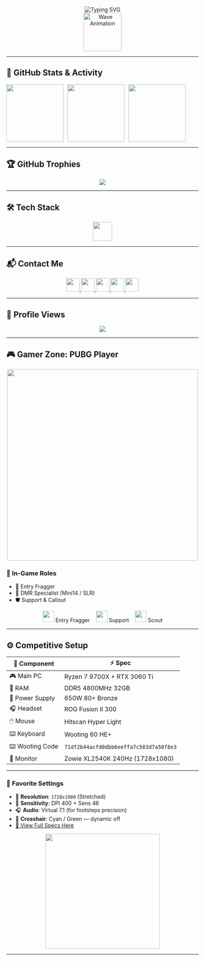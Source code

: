 <div align="center">
  <img src="https://readme-typing-svg.herokuapp.com?font=Fira+Code&weight=600&size=22&pause=1000&color=F700FF&center=true&vCenter=true&random=false&width=435&lines=Hi+%F0%9F%91%8B!+I'm+STANG!;A+Computer+Science+Student;Welcome+to+my+profile!" alt="Typing SVG" />
</div>

<div align="center">
  <img src="https://media0.giphy.com/media/v1.Y2lkPTc5MGI3NjExemxzMWo1bGQ2NWN4Njg5Y24xYXM3eG56NzliOWtmaWlqdzBibzJlZyZlcD12MV9pbnRlcm5hbF9naWZfYnlfaWQmY3Q9Zw/8wnNuCuDg4FqO6Ib30/giphy.gif" width="100" alt="Wave Animation" />
</div>

---

## 🚀 GitHub Stats & Activity

<div align="center" style="display: flex; flex-direction: row; gap: 10px;">
  <img src="https://github-readme-stats-sigma-five.vercel.app/api?username=kxma-blazi&show_icons=true&theme=radical" height="150" />
  <img src="https://streak-stats.demolab.com?user=kxma-blazi&theme=radical" height="150" />
  <img src="https://github-readme-stats-sigma-five.vercel.app/api/top-langs?username=kxma-blazi&layout=compact&theme=radical" height="150" />
</div>

---

## 🏆 GitHub Trophies

<div align="center">
  <img src="https://github-profile-trophy.vercel.app/?username=kxma-blazi&theme=radical&no-frame=true&margin-w=10&column=7&rank=SSS,SS,S,AAA,AA,A,B,C&title=MultiLanguage,Commits,Followers,PullRequest,Repositories,Stars" />
</div>

---

## 🛠 Tech Stack

<div align="center">
  <img src="https://skillicons.dev/icons?i=js,react,html,css,python,cpp,arduino,jupyter" height="50" />
</div>

---

## 📬 Contact Me

<div align="center" style="margin-bottom: 10px;">
  <a href="https://www.youtube.com/@-kuma" target="_blank">
    <img src="https://img.shields.io/badge/Youtube-FF0000?logo=youtube&logoColor=white&style=for-the-badge" height="35" />
  </a>
  <a href="https://www.instagram.com/kxma.blazi" target="_blank">
    <img src="https://img.shields.io/badge/Instagram-E4405F?logo=instagram&logoColor=white&style=for-the-badge" height="35" />
  </a>
  <a href="https://www.twitch.tv/wwwkumadotcom" target="_blank">
    <img src="https://img.shields.io/badge/Twitch-9146FF?logo=twitch&logoColor=white&style=for-the-badge" height="35" />
  </a>
  <a href="https://discord.gg/your-invite-code" target="_blank">
    <img src="https://img.shields.io/badge/Discord-7289DA?logo=discord&logoColor=white&style=for-the-badge" height="35" />
  </a>
  <a href="https://steamcommunity.com/profiles/76561199057063868/" target="_blank">
    <img src="https://img.shields.io/badge/Steam-000000?logo=steam&logoColor=white&style=for-the-badge" height="35" />
  </a>
</div>

---

## 👀 Profile Views

<div align="center">
  <img src="https://komarev.com/ghpvc/?username=kxma-blazi&color=red&style=flat-square&label=PROFILE+VIEWS" />
</div>

---

## 🎮 Gamer Zone: PUBG Player

<div align="center">
  <img src="https://cdn.cloudflare.steamstatic.com/steam/apps/578080/header.jpg" width="500" />
</div>

### 🔫 In-Game Roles
- 🥷 Entry Fragger
- 🎯 DMR Specialist (Mini14 / SLR)
- 🛡️ Support & Callout

<div align="center">
  <img src="https://img.icons8.com/ios-filled/50/ffffff/assault-rifle.png" width="30"/> Entry Fragger &nbsp;&nbsp;
  <img src="https://img.icons8.com/ios-filled/50/ffffff/hand.png" width="30"/> Support &nbsp;&nbsp;
  <img src="https://img.icons8.com/ios-filled/50/ffffff/compass.png" width="30"/> Scout
</div>

---

## ⚙️ Competitive Setup

| 🔧 Component       | ⚡ Spec                         |
|--------------------|--------------------------------|
| 🎮 Main PC          | Ryzen 7 9700X + RTX 3060 Ti    |
| 🧠 RAM              | DDR5 4800MHz 32GB              |
| 🔌 Power Supply     | 650W 80+ Bronze                |
| 🎧 Headset          | ROG Fusion II 300              |
| 🖱️ Mouse           | Hitscan Hyper Light            |
| ⌨️ Keyboard         | Wooting 60 HE+                 |
| ⌨️ Wooting Code     | `71df2b44acfd0dbb6eeffa7c503d7a58f8e3` |
| 🎯 Monitor          | Zowie XL2540K 240Hz (1728x1080) |

---

### 🔧 Favorite Settings
- 📐 **Resolution**: `1728x1080` (Stretched)
- 🎯 **Sensitivity**: DPI 400 + Sens 46
- 🎧 **Audio**: Virtual 7.1 (for footsteps precision)
- 🎯 **Crosshair**: Cyan / Green — dynamic off  
- [🔗 View Full Specs Here](https://specs.gg/kuma.exe/)

<div align="center">
  <img src="https://media.tenor.com/BnYkF-CQJXMAAAAC/pubg.gif" width="300" />
</div>

---

